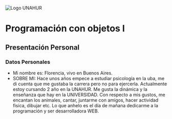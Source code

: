 ![Logo UNAHUR](./UNAHUR.png)

# Programación con objetos I
## Presentación Personal

### Datos Personales
- Mi nombre es: Florencia, vivo en Buenos Aires.
- SOBRE MI:
  Hace unos años empece a estudiar psicología en la uba, me di cuenta que me gustaba la carrera pero no para ejercerla.
  Actualmente estoy cursando 2 año en la UNAHUR. Me gusta la dinámica y la enseñanza que hay en la UNIVERSIDAD.
  Con respecto a mis gustos, me encantan los animales, cantar, juntarme con amigos, hacer actividad fisica, dibujar etc.
  Lo que anhelo es el día de mañana dedicarme a la programación y ser desarrolladora WEB.
  
  
